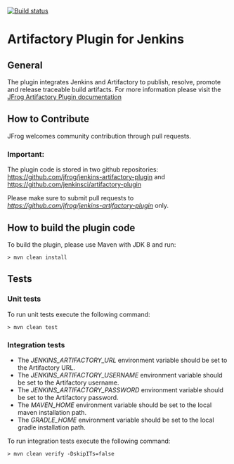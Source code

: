 [![Build status](https://ci.appveyor.com/api/projects/status/01cimn54er7nna82?svg=true)](https://ci.appveyor.com/project/jfrog-ecosystem/jenkins-artifactory-plugin)

# Artifactory Plugin for Jenkins

## General
The plugin integrates Jenkins and Artifactory to publish, resolve, promote and release traceable build artifacts.
For more information please visit the [JFrog Artifactory Plugin documentation](https://www.jfrog.com/confluence/display/RTF/Jenkins+Artifactory+Plug-in)

## How to Contribute
JFrog welcomes community contribution through pull requests.

### Important:
The plugin code is stored in two github repositories:
https://github.com/jfrog/jenkins-artifactory-plugin and
https://github.com/jenkinsci/artifactory-plugin

Please make sure to submit pull requests to *https://github.com/jfrog/jenkins-artifactory-plugin* only.

## How to build the plugin code
To build the plugin, please use Maven with JDK 8 and run:
```console
> mvn clean install
```

## Tests
### Unit tests
To run unit tests execute the following command: 
```
> mvn clean test
```

### Integration tests
* The *JENKINS_ARTIFACTORY_URL* environment variable should be set to the Artifactory URL.
* The *JENKINS_ARTIFACTORY_USERNAME* environment variable should be set to the Artifactory username.
* The *JENKINS_ARTIFACTORY_PASSWORD* environment variable should be set to the Artifactory password.
* The *MAVEN_HOME* environment variable should be set to the local maven installation path.
* The *GRADLE_HOME* environment variable should be set to the local gradle installation path.

To run integration tests execute the following command:
```
> mvn clean verify -DskipITs=false
```